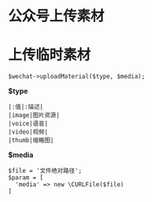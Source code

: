 # 公众号上传素材

# 上传临时素材
~~~
$wechat->uploadMaterial($type, $media);
~~~
**$type**
~~~
|:值|:描述|
|image|图片资源|
|voice|语音|
|video|视频|
|thumb|缩略图|
~~~
**$media**
~~~
$file = '文件绝对路径';
$param = [
  'media' => new \CURLFile($file)
]
~~~